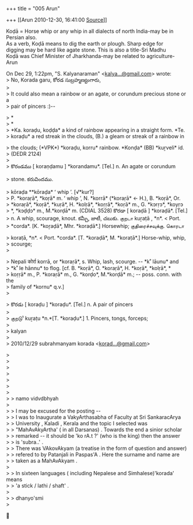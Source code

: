 +++
title = "005 Arun"

+++
[[Arun	2010-12-30, 16:41:00 [Source](https://groups.google.com/g/bvparishat/c/FIS2joMVyN0)]]



Koḍā = Horse whip or any whip in all dialects of north India-may be in  
Persian also.  
As a verb, Koḍā means to dig the earth or plough. Sharp edge for  
digging may be hard like agate stone. This is also a title-Sri Madhu  
Koḍā was Chief Minister of Jharkhanda-may be related to agriculture-  
Arun

  
On Dec 29, 1:22pm, "S. Kalyanaraman" \<[kalya...@gmail.com]()\> wrote:  
\> No, Korada garu, కోరడ సుబ్రహ్మణ్యంగారు,  
\>  
\> It could also mean a rainbow or an agate, or corundum precious stone or a  
\> pair of pincers :)--  

\> \*  
\> \*  
\> \*Ka. koraḍu, koḍḍa\* a kind of rainbow appearing in a straight form. \*Te.  
\> koraḍu\* a red streak in the clouds, (B.) a gleam or streak of a rainbow in  

\> the clouds; (\*VPK\*) \*koraḍu, korru\* rainbow. \*Konḍa\* (BB) \*kuṟveli\* id.  
\> (DEDR 2124)  
\>  
\> కొరండము \[ koraṇḍamu \] \*korandamu\*. \[Tel.\] n. An agate or corundum

  
\> stone. కరువిందము.  

\> kōraḍa \*\*kōraḍa\* ʻ whip ʼ. \[√\*kur?\]  
\> P. \*koraṛā\*, \*koṛā\* m. ʻ whip ʼ, N. \*korrā\* (\*koraṛā\* ← H.), B. \*koṛā\*, Or.  
\> \*koraṛā\*, \*koṛā\*, \*kuṛā\*, H. \*kolṛā\*, \*koṛṛā\*, \*koṛā\* m., G. \*kɔrṛɔ\*, \*koyṛɔ  
\> \*, \*kɔḍḍɔ\* m., M.\*korḍā\* m. (CDIAL 3528) కొరడా \[ koraḍā \] \*koraḍā\*. \[Tel.\]  
\> n. A whip, scourage, knout. కమ్చీ, జాటీ, చబుకు. குறடா kuṟaṭā , \*n\*. \< Port.  
\> \*corda\*. \[K. \*koṟaḍā\*, Mhr. \*koraḍā\*.\] Horsewhip; குதிரைச்சவுக்கு. கொரடா  

\> koraṭā, \*n\*. \< Port. \*corda\*. \[T. \*koraḍā\*, M. \*koraṭā\*.\] Horse-whip, whip,  
\> scourge;  
\>

  
\> Nepali कोर्रा korrā, or \*koraṛā\*, s. Whip, lash, scourge. -- \*k˚ lāunu\* and  
\> \*k˚ le hānnu\* to flog. \[cf. B. \*koṛā\*, O. \*koraṛā\*, H. \*koṛā\*, \*kolṛā\*, \*  
\> koṛṛā\* m., P. \*koraṛā\* m., G. \*korḍo\*, M.\*korḍā\* m.; -- poss. conn. with the  
\> family of \*kornu\* q.v.\]  
\>  

\> కొరడు \[ koraḍu \] \*koraḍu\*. \[Tel.\] n. A pair of pincers  
\>  
\> குறடு¹ kuṟaṭu \*n.\*\[T. \*koraḍu\*.\] 1. Pincers, tongs, forceps;  
\>  
\> kalyan  
\>  
\> 2010/12/29 subrahmanyam korada \<[korad...@gmail.com]()\>

  
\>  
\>  
\>  
\>  
\>  
\>  
\>  
\> \> namo vidvdbhyah  
\>  
\> \> I may be excused for the posting --  
\> \> I was to Inaugurate a VakyArthasabha of Faculty at Sri SankaracArya  
\> \> University , Kaladi , Kerala and the topic I selected was  
\> \> "MahAvAkyArtha' ( in all Darsanas) . Towards the end a sinior scholar  
\> \> remarked -- it should be 'ko rA.t ?' (who is the king) then the answer  
\> \> is 'subra..' .  
\> \> There was VAkovAkyam (a treatise in the form of question and answer)  
\> \> refered to by Patanjali in Paspas'A . Here the surname and name are  
\> \> taken as a MahAvAkyam .  
\>  
\> \> In sixteen languages ( including Nepalese and Simhalese)'korada' means  
\> \> 'a stick / lathi / shaft' .  
\>  
\> \> dhanyo'smi  
\>  



